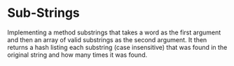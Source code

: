 # Sub-Strings
Implementing a method substrings that takes a word as the first argument and then an array of valid substrings as the second argument.
It then returns a hash listing each substring (case insensitive) that was found in the original string and how many times it was found. 